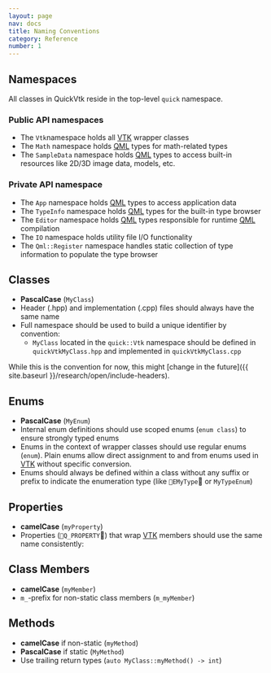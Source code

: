 ```yaml
---
layout: page
nav: docs
title: Naming Conventions
category: Reference
number: 1
---
```


## Namespaces

All classes in QuickVtk reside in the top-level `quick` namespace.

### Public API namespaces
- The `Vtk`namespace holds all [VTK](https://vtk.org/) wrapper classes
- The `Math` namespace holds [QML](https://doc.qt.io/qt-5/qtqml-index.html) types for math-related types
- The `SampleData` namespace holds [QML](https://doc.qt.io/qt-5/qtqml-index.html) types to access built-in resources like 2D/3D image data, models, etc.

### Private API namespace
- The `App` namespace holds [QML](https://doc.qt.io/qt-5/qtqml-index.html) types to access application data
- The `TypeInfo` namespace holds [QML](https://doc.qt.io/qt-5/qtqml-index.html) types for the built-in type browser
- The `Editor` namespace holds [QML](https://doc.qt.io/qt-5/qtqml-index.html) types responsible for runtime [QML](https://doc.qt.io/qt-5/qtqml-index.html) compilation
- The `IO` namespace holds utility file I/O functionality
- The `Qml::Register` namespace handles static collection of type information to populate the type browser

## Classes
- **PascalCase** (`MyClass`)
- Header (.hpp) and implementation (.cpp) files should always have the same name
- Full namespace should be used to build a unique identifier by convention:
  - `MyClass` located in the `quick::Vtk` namespace should be defined in `quickVtkMyClass.hpp` and implemented in `quickVtkMyClass.cpp`

While this is the convention for now, this might [change in the future]({{ site.baseurl }}/research/open/include-headers).

## Enums
- **PascalCase** (`MyEnum`)
- Internal enum definitions should use scoped enums (`enum class`) to ensure strongly typed enums
- Enums in the context of wrapper classes should use regular enums (`enum`). Plain enums allow direct assignment to and from enums used in [VTK](https://vtk.org/) without specific conversion.
- Enums should always be defined within a class without any suffix or prefix to indicate the enumeration type (like `EMyType` or `MyTypeEnum`)

## Properties
- **camelCase** (`myProperty`)
- Properties (`Q_PROPERTY`) that wrap [VTK](https://vtk.org/) members should use the same name consistently:

## Class Members
- **camelCase**  (`myMember`)
- `m_`-prefix for non-static class members (`m_myMember`)

## Methods
- **camelCase** if non-static (`myMethod`)
- **PascalCase** if static (`MyMethod`)
- Use trailing return types (`auto MyClass::myMethod() -> int`)
